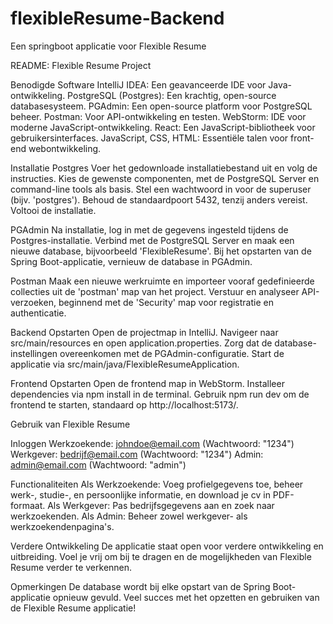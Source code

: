 # flexibleResume-Backend
Een springboot applicatie voor Flexible Resume

README: Flexible Resume Project

Benodigde Software
IntelliJ IDEA: Een geavanceerde IDE voor Java-ontwikkeling. 
PostgreSQL (Postgres): Een krachtig, open-source databasesysteem. 
PGAdmin: Een open-source platform voor PostgreSQL beheer. 
Postman: Voor API-ontwikkeling en testen. 
WebStorm: IDE voor moderne JavaScript-ontwikkeling. 
React: Een JavaScript-bibliotheek voor gebruikersinterfaces.
JavaScript, CSS, HTML: Essentiële talen voor front-end webontwikkeling.

Installatie
Postgres
Voer het gedownloade installatiebestand uit en volg de instructies.
Kies de gewenste componenten, met de PostgreSQL Server en command-line tools als basis.
Stel een wachtwoord in voor de superuser (bijv. 'postgres').
Behoud de standaardpoort 5432, tenzij anders vereist.
Voltooi de installatie.

PGAdmin
Na installatie, log in met de gegevens ingesteld tijdens de Postgres-installatie.
Verbind met de PostgreSQL Server en maak een nieuwe database, bijvoorbeeld 'FlexibleResume'.
Bij het opstarten van de Spring Boot-applicatie, vernieuw de database in PGAdmin.

Postman
Maak een nieuwe werkruimte en importeer vooraf gedefinieerde collecties uit de 'postman' map van het project.
Verstuur en analyseer API-verzoeken, beginnend met de 'Security' map voor registratie en authenticatie.

Backend Opstarten
Open de projectmap in IntelliJ.
Navigeer naar src/main/resources en open application.properties.
Zorg dat de database-instellingen overeenkomen met de PGAdmin-configuratie.
Start de applicatie via src/main/java/FlexibleResumeApplication.

Frontend Opstarten
Open de frontend map in WebStorm.
Installeer dependencies via npm install in de terminal.
Gebruik npm run dev om de frontend te starten, standaard op http://localhost:5173/.

Gebruik van Flexible Resume

Inloggen
Werkzoekende: johndoe@email.com (Wachtwoord: "1234")
Werkgever: bedrijf@email.com (Wachtwoord: "1234")
Admin: admin@email.com (Wachtwoord: "admin")

Functionaliteiten
Als Werkzoekende: Voeg profielgegevens toe, beheer werk-, studie-, en persoonlijke informatie, en download je cv in PDF-formaat.
Als Werkgever: Pas bedrijfsgegevens aan en zoek naar werkzoekenden.
Als Admin: Beheer zowel werkgever- als werkzoekendenpagina's.

Verdere Ontwikkeling
De applicatie staat open voor verdere ontwikkeling en uitbreiding. Voel je vrij om bij te dragen en de mogelijkheden van Flexible Resume verder te verkennen.

Opmerkingen
De database wordt bij elke opstart van de Spring Boot-applicatie opnieuw gevuld.
Veel succes met het opzetten en gebruiken van de Flexible Resume applicatie!
